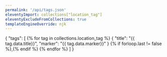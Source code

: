 ```yaml
---
permalink: '/api/tags.json'
eleventyImport: collections["location_tag"]
eleventyExcludeFromCollections: true
templateEngineOverride: njk
---
```

{
  "tags": [
    {% for tag in collections.location_tag %}
      {
        "title": "{{ tag.data.title}}",
        "marker": "{{ tag.data.marker}}"
      }
    {% if forloop.last != false %},{% endif %}
    {% endfor %}
  ]
}
